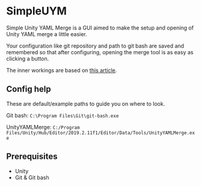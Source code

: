 # SimpleUYM
Simple Unity YAML Merge is a GUI aimed to make the setup and opening of Unity YAML merge a little easier.

Your configuration like git repository and path to git bash are saved and remembered so that after configuring, opening the merge tool is as easy as clicking a button.

The inner workings are based on [this article](https://learn.unity.com/tutorial/working-with-yamlmerge).

## Config help
These are default/example paths to guide you on where to look.

Git bash: `C:\Program Files\Git\git-bash.exe`

UnityYAMLMerge: `C:/Program Files/Unity/Hub/Editor/2019.2.11f1/Editor/Data/Tools/UnityYAMLMerge.exe`

## Prerequisites

- Unity
- Git & Git bash 
